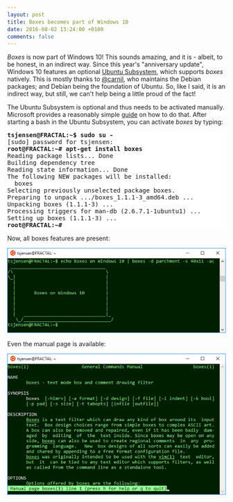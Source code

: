 ```yaml
---
layout: post
title: Boxes becomes part of Windows 10
date: 2016-08-02 13:24:00 +0100
comments: false
---
```


<i>Boxes</i> is now part of Windows 10! This sounds amazing, and it is - albeit, to be honest,
in an indirect way. Since this year's "anniversary update", Windows 10 features an optional
<a href="https://msdn.microsoft.com/commandline/wsl/about" target="_blank">Ubuntu Subsystem</a>, which supports
<i>boxes</i> natively. This is mostly thanks to
<span class="atmention"><a href="https://github.com/carnil">@carnil</a></span>, who maintains the
Debian packages; and Debian being the foundation of Ubuntu. So, like I said, it is an indirect way, but still, we can't
help being a little proud of the fact! <!--break-->

<p>The Ubuntu Subsystem is optional and thus needs to be activated manually. Microsoft provides a reasonably simple
<a href="https://msdn.microsoft.com/commandline/wsl/install_guide"
target="_blank">guide</a> on how to do that. After starting a bash in the Ubuntu Subsystem,
you can activate <i>boxes</i> by typing:</p>

<p><pre style="background-color:white; border:0;">
<b>tsjensen@FRACTAL:~$ sudo su -</b>
[sudo] password for tsjensen:
<b>root@FRACTAL:~# apt-get install boxes</b>
Reading package lists... Done
Building dependency tree
Reading state information... Done
The following NEW packages will be installed:
  boxes
Selecting previously unselected package boxes.
Preparing to unpack .../boxes_1.1.1-3_amd64.deb ...
Unpacking boxes (1.1.1-3) ...
Processing triggers for man-db (2.6.7.1-1ubuntu1) ...
Setting up boxes (1.1.1-3) ...
<b>root@FRACTAL:~#</b></pre></p>

<p>Now, all boxes features are present:</p>
<p><img src="/images/windows10-ubuntu-1.png"/></p>

<p>Even the manual page is available:</p>
<p><img src="/images/windows10-ubuntu-2.png"/></p>
